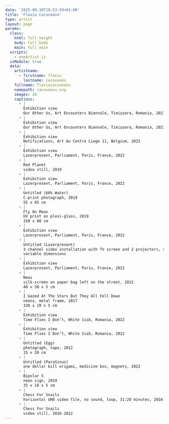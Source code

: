 ```yaml
---
date: '2025-09-10T18:53:59+03:00'
title: 'Flaviu Cacoveanu'
type: artist
layout: page
params:
  class:
    html: full_height
    body: full_body
    main: full_main
  scripts:
    - oneArtist.js
  isModule: true  
  data:
    artistname:
      - firstname: flaviu
        lastname: cacoveanu
    fullname: flaviucacoveanu
    namepath: cacoveanu.svg
    images: 20
    captions:
      - |
        Exhibition view
        Our Other Us, Art Encounters Biennale, Timișoara, Romania, 2021
      - |
        Exhibition view
        Our Other Us, Art Encounters Biennale, Timișoara, Romania, 2021
      - |
        Exhibition view
        Notifications, Art Au Centre Liege 11, Belgium, 2023
      - |
        Exhibition view
        Lazerpresent, Parliament, Paris, France, 2022
      - |
        Red Planet
        video still, 2019
      - |
        Exhibition view
        Lazerpresent, Parliament, Paris, France, 2022
      - |
        Untitled (60% Water)
        C-print photograph, 2019
        55 x 85 cm
      - |
        Fly On Moon
        UV print on plexi-glass, 2019
        150 x 80 cm
      - |
        Exhibition view
        Lazerpresent, Parliament, Paris, France, 2022
      - |
        Untitled (Lazerpresent)
        3 channel video installation with TV screen and 2 projectors, selection of 25 looping videos, 2022
        variable dimensions
      - |
        Exhibition view
        Lazerpresent, Parliament, Paris, France, 2022
      - |
        News
        silk-screen on paper bag left on the street, 2022
        40 x 30 x 5 cm
      - |
        I Gazed At The Stars But They All Fell Down
        neons, metal frame, 2017
        320 x 20 x 5 cm
      - |
        Exhibition view
        Time Flies I Don’t, White Cuib, Romania, 2022
      - |
        Exhibition view
        Time Flies I Don’t, White Cuib, Romania, 2022
      - |
        Untitled (Egg)
        photograph, tape, 2022
        15 x 20 cm
      - |
        Untitled (ParaSinus)
        one dollar bill origami, medicine box, magnets, 2022
      - |
        Bipolar S
        neon sign, 2019
        35 x 18 x 5 cm
      - |
        Chess For Snails
        horizontal UHD video file, no sound, loop, 31:20 minutes, 2016-2022
      - |
        Chess For Snails
        video still, 2016-2022
---
```

